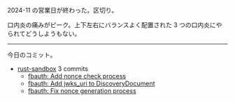 2024-11 の営業日が終わった。区切り。

口内炎の痛みがピーク。上下左右にバランスよく配置された 3 つの口内炎にやられてどうしようもない。

---

今日のコミット。

- [rust-sandbox](https://github.com/bouzuya/rust-sandbox) 3 commits
  - [fbauth: Add nonce check process](https://github.com/bouzuya/rust-sandbox/commit/cea67dee9547539f146cf8fcdf5d257aecc735f0)
  - [fbauth: Add jwks_uri to DiscoveryDocument](https://github.com/bouzuya/rust-sandbox/commit/c77f6a2a5be7628a5f90381838d52c10c20e93ee)
  - [fbauth: Fix nonce generation process](https://github.com/bouzuya/rust-sandbox/commit/f3233e45debbf4897e899a56ced50a5247dbb71b)

